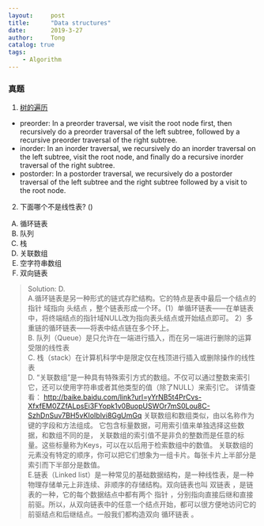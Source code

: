 ```yaml
---
layout:     post
title:      "Data structures"
date:       2019-3-27
author:     Tong
catalog: true
tags:
    - Algorithm
---
```


### 真题

1. [树的遍历](https://runestone.academy/runestone/static/pythonds/Trees/TreeTraversals.html)
  - preorder:
    In a preorder traversal, we visit the root node first, then recursively do a preorder traversal of the left subtree, followed by a recursive preorder traversal of the right subtree.
  - inorder:
    In an inorder traversal, we recursively do an inorder traversal on the left subtree, visit the root node, and finally do a recursive inorder traversal of the right subtree.
  - postorder:
    In a postorder traversal, we recursively do a postorder traversal of the left subtree and the right subtree followed by a visit to the root node.

2. 下面哪个不是线性表? ()
<ol type="A">
  <li>循环链表</li>
  <li>队列</li>
  <li>栈</li>
  <li>关联数组</li>
  <li>空字符串数组</li>
  <li>双向链表</li>
</ol>

> Solution: D. <br>
>  A.循环链表是另一种形式的链式存贮结构。它的特点是表中最后一个结点的 指针 域指向 头结点 ，整个链表形成一个环。(1）单循环链表——在单链表中，将终端结点的指针域NULL改为指向表头结点或开始结点即可。
2）多重链的循环链表——将表中结点链在多个环上。<br>
B. 队列（Queue）是只允许在一端进行插入，而在另一端进行删除的运算受限的线性表 <br>
C. 栈（stack）在计算机科学中是限定仅在栈顶进行插入或删除操作的线性表 <br>
D. “关联数组”是一种具有特殊索引方式的数组。不仅可以通过整数来索引它，还可以使用字符串或者其他类型的值（除了NULL）来索引它。   详情查看：   http://baike.baidu.com/link?url=yYrNB5t4PrCvs-XfxfEM0ZZfALpsEi3FYopk1v0BuopUSWOr7mS0Lou8C-SzhDnSuv7BH5vKIoIblvi8GgUmGq
       关联数组和数组类似，由以名称作为键的字段和方法组成。   它包含标量数据，可用索引值来单独选择这些数据，和数组不同的是， 关联数组的索引值不是非负的整数而是任意的标量。这些标量称为Keys，可以在以后用于检索数组中的数值。
       关联数组的元素没有特定的顺序，你可以把它们想象为一组卡片。每张卡片上半部分是索引而下半部分是数值。<br>
E.链表（Linked list）是一种常见的基础数据结构，是一种线性表，是一种物理存储单元上非连续、非顺序的存储结构。双向链表也叫 双链表 ，是链表的一种，它的每个数据结点中都有两个 指针 ，分别指向直接后继和直接前驱。所以，从双向链表中的任意一个结点开始，都可以很方便地访问它的前驱结点和后继结点。一般我们都构造双向 循环链表 。 
